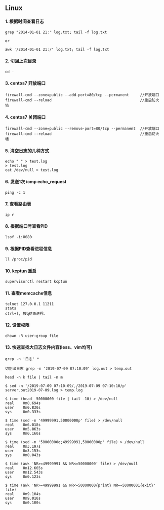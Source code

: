 ## Linux

#### 1. 根据时间查看日志

```shell
grep "2014-01-01 21:" log.txt; tail -f log.txt

or

awk '/2014-01-01 21:/' log.txt; tail -f log.txt
```

#### 2. 切回上次目录
```shell
cd -
```

#### 3. centos7 开放端口
```shell
firewall-cmd --zone=public --add-port=80/tcp --permanent     //开放端口
firewall-cmd --reload                                        //重启防火墙
```

#### 4. centos7 关闭端口
```shell
firewall-cmd --zone=public --remove-port=80/tcp --permanent  //开放端口
firewall-cmd --reload                                        //重启防火墙
```
#### 5. 清空日志的几种方式
```shell
echo " " > test.log
> test.log
cat /dev/null > test.log
```

#### 6. 发送1次 icmp echo_request
```shell
ping -c 1
```

#### 7. 查看路由表
```shell
ip r
```

#### 8. 根据端口号查看PID
```shell
lsof -i:8080
```

#### 9. 根据PID查看进程信息
```shell
ll /proc/pid
```

#### 10. kcptun 重启
```shell
supervisorctl restart kcptun
```

#### 11. 查看memcache信息
```shell
telnet 127.0.0.1 11211
stats
ctrl+], 按q结束进程。
```

#### 12. 设置权限
```shell
chown -R user:group file
```

#### 13. 快速查找大日志文件内容(less、vim均可)
```shell
grep -n '日志' *

切割出日志 grep -n '2019-07-09 07:10:09' log.out > temp.out

head -n k file | tail -n m

$ sed -n '/2019-07-09 07:10:09/,/2019-07-09 07:10:10/p' server.out2019-07-09.log > temp.log

$ time (head -50000000 file | tail -10) > /dev/null
real    0m0.694s
user    0m0.830s
sys     0m0.333s

$ time (sed -n '49999991,50000000p' file) > /dev/null
real    0m6.018s
user    0m5.863s
sys     0m0.160s

$ time (sed -n '50000000q;49999991,50000000p' file) > /dev/null
real    0m3.197s
user    0m3.153s
sys     0m0.043s

$ time (awk 'NR>=49999991 && NR<=50000000' file) > /dev/null
real    0m12.665s
user    0m12.543s
sys     0m0.123s

$ time (awk 'NR>=49999991 && NR<=50000000{print} NR==50000001{exit}' file)
real    0m9.104s
user    0m9.010s
sys     0m0.100s
```
